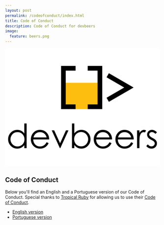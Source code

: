 ```yaml
---
layout: post
permalink: /codeofconduct/index.html
title: Code of Conduct
description: Code of Conduct for devbeers
image:
  feature: beers.png
---
```


![devbeers logo](/images/logos/devbeers/devbeerslogo-4096x3112.png)

## Code of Conduct

Below you'll find an English and a Portuguese version of our Code of Conduct. Special thanks to [Tropical Ruby](http://tropicalrb.com/) for allowing us to use their [Code of Conduct](http://tropicalrb.com/en/code-of-conduct/).

* [English version](coc-english.html)
* [Portuguese version](coc-portuguese.html)
